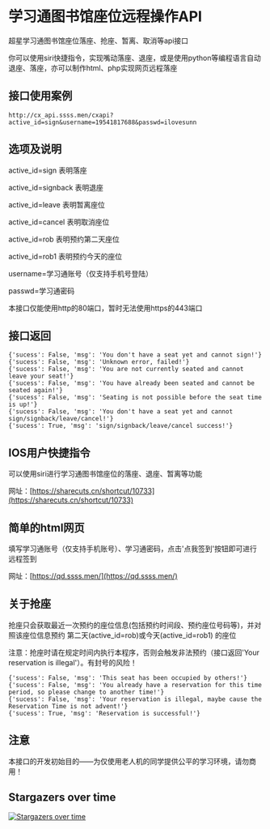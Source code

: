 # 学习通图书馆座位远程操作API

超星学习通图书馆座位落座、抢座、暂离、取消等api接口

你可以使用siri快捷指令，实现嘴动落座、退座，或是使用python等编程语言自动退座、落座，亦可以制作html、php实现网页远程落座

## 接口使用案例

```
http://cx_api.ssss.men/cxapi?active_id=sign&username=19541817688&passwd=ilovesunn
```

## 选项及说明

active_id=sign                        表明落座

active_id=signback                表明退座

active_id=leave                      表明暂离座位

active_id=cancel                    表明取消座位

active_id=rob                         表明预约第二天座位

active_id=rob1                        表明预约今天的座位


username=学习通账号（仅支持手机号登陆）

passwd=学习通密码

本接口仅能使用http的80端口，暂时无法使用https的443端口

## 接口返回

```
{'sucess': False, 'msg': 'You don't have a seat yet and cannot sign!'}
{'sucess': False, 'msg': 'Unknown error, failed!'}
{'sucess': False, 'msg': 'You are not currently seated and cannot leave your seat!'}
{'sucess': False, 'msg': 'You have already been seated and cannot be seated again!'}
{'sucess': False, 'msg': 'Seating is not possible before the seat time is up!'}
{'sucess': False, 'msg': 'You don't have a seat yet and cannot sign/signback/leave/cancel!'}
{'sucess': True, 'msg': 'sign/signback/leave/cancel success!'}
```

## IOS用户快捷指令

可以使用siri进行学习通图书馆座位的落座、退座、暂离等功能

网址：[https://sharecuts.cn/shortcut/10733](https://sharecuts.cn/shortcut/10733)

## 简单的html网页

填写学习通账号（仅支持手机账号）、学习通密码，点击'点我签到'按钮即可进行远程签到

网址：[https://qd.ssss.men/](https://qd.ssss.men/)

## 关于抢座

抢座只会获取最近一次预约的座位信息(包括预约时间段、预约座位号码等)，并对照该座位信息预约  第二天(active_id=rob)或今天(active_id=rob1)  的座位

注意：抢座时请在规定时间内执行本程序，否则会触发非法预约（接口返回'Your reservation is illegal'）。有封号的风险！

```
{'sucess': False, 'msg': 'This seat has been occupied by others!'}
{'sucess': False, 'msg': 'You already have a reservation for this time period, so please change to another time!'}
{'sucess': False, 'msg': 'Your reservation is illegal, maybe cause the Reservation Time is not advent!'}
{'sucess': True, 'msg': 'Reservation is successful!'}
```

## 注意

本接口的开发初始目的——为仅使用老人机的同学提供公平的学习环境，请勿商用！

## Stargazers over time

[![Stargazers over time](https://starchart.cc/Closty/cx_seat.svg)](https://github.com/Closty/cx_seat)

